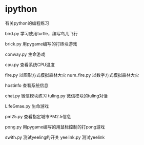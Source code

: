# ipython
有关python的编程练习

bird.py     学习使用turtle，编写鸟儿飞行

brick.py     用pygame编写的打砖块游戏

conway.py   生命游戏

cpu.py      查看系统CPU温度

fire.py     以图形方式模拟森林大火
num_fire.py 以数字方式模拟森林大火

hostinfo    查看系统信息

chat.py     微信模块练习
tuling.py   微信模块的tuling对话

LifeGmae.py 生命游戏

pm25.py     查看指定城市PM2.5信息

pong.py     用pygame编写的用鼠标控制的打pong游戏

swith.py    测试yeeling的开关
yeelink.py  测试yeelink
